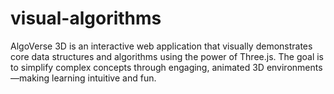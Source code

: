 # visual-algorithms
AlgoVerse 3D is an interactive web application that visually demonstrates core data structures and algorithms using the power of Three.js. The goal is to simplify complex concepts through engaging, animated 3D environments—making learning intuitive and fun.
